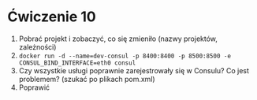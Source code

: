 # Ćwiczenie 10

1. Pobrać projekt i zobaczyć, co się zmieniło (nazwy projektów, zależności)
2. `docker run -d --name=dev-consul -p 8400:8400 -p 8500:8500 -e CONSUL_BIND_INTERFACE=eth0 consul`
3. Czy wszystkie usługi poprawnie zarejestrowały się w Consulu? Co jest problemem? (szukać po plikach pom.xml)
4. Poprawić